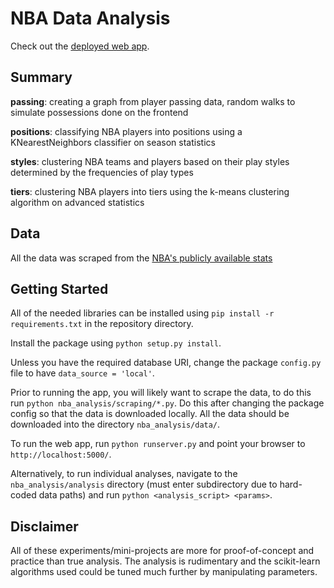 NBA Data Analysis
===============

Check out the [deployed web app](http://nba-analysis.herokuapp.com/).

Summary
-------------------
**passing**: creating a graph from player passing data, random walks to simulate possessions done on the frontend

**positions**: classifying NBA players into positions using a KNearestNeighbors classifier on season statistics

**styles**: clustering NBA teams and players based on their play styles determined by the frequencies of play types

**tiers**: clustering NBA players into tiers using the k-means clustering algorithm on advanced statistics

Data
-------------------
All the data was scraped from the [NBA's publicly available stats](http://stats.nba.com/)


Getting Started
-------------------
All of the needed libraries can be installed using `pip install -r requirements.txt` in the repository directory.

Install the package using `python setup.py install`.

Unless you have the required database URI, change the package `config.py` file to have `data_source = 'local'`.

Prior to running the app, you will likely want to scrape the data, to do this run `python nba_analysis/scraping/*.py`. Do this after changing the package config so that the data is downloaded locally. All the data should be downloaded into the directory `nba_analysis/data/`.

To run the web app, run `python runserver.py` and point your browser to `http://localhost:5000/`.

Alternatively, to run individual analyses, navigate to the `nba_analysis/analysis` directory (must enter subdirectory due to hard-coded data paths) and run `python <analysis_script> <params>`.

Disclaimer
-------------------
All of these experiments/mini-projects are more for proof-of-concept and practice than true analysis. The analysis is rudimentary and the scikit-learn algorithms used could be tuned much further by manipulating parameters.
